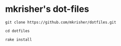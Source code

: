 mkrisher's dot-files
====================

```
git clone https://github.com/mkrisher/dotfiles.git

cd dotfiles

rake install
```

